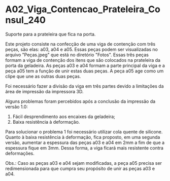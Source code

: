 # A02_Viga_Contencao_Prateleira_Consul_240
Suporte para a prateleira que fica na porta.

Este projeto consiste na confecção de uma viga de contenção com três peças, são elas: a03, a04 e a05. Essas peças podem ser visualizadas no arquivo "Peças.jpeg" que está no diretório "Fotos". Essas três peças formam a viga de contenção dos itens que são colocados na prateleira da porta da geladeira.
As peças a03 e a04 formam a parte principal da viga e a peça a05 tem a função de unir estas duas peças. A peça a05 age como um clipe que une as outras duas peças.

Foi necessário fazer a divisão da viga em três partes devido a limitações da área de impressão da impressora 3D. 

Alguns problemas foram percebidos após a conclusão da impressão da versão 1.0:
1) Fácil desprendimento aos encaixes da geladeira;
2) Baixa resistência à deformação.

Para solucionar o problema 1 foi necessário utilizar cola quente de silicone.
Quanto à baixa resistência à deformação, fica proposto, em uma segunda versão, aumentar a espessura das peças a03 e a04 em 2mm a fim de que a espessura fique em 3mm. Dessa forma, a viga ficará mais resistente contra deformações. 

Obs.: Caso as peças a03 e a04 sejam modificadas, a peça a05 precisa ser redimensionada para que cumpra seu propósito de unir as peças a03 e a04.
